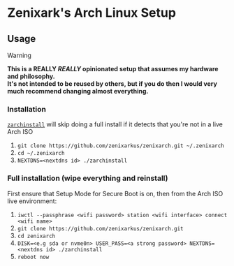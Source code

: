 # Zenixark's Arch Linux Setup

## Usage
> [!WARNING]
> **This is a REALLY *REALLY* opinionated setup that assumes my hardware and philosophy.**  
> **It's not intended to be reused by others, but if you do then I would very much recommend changing almost everything.**

### Installation
[`zarchinstall`](./zarchinstall) will skip doing a full install if it detects that you're not in a live Arch ISO
1. `git clone https://github.com/zenixarkus/zenixarch.git ~/.zenixarch`
2. `cd ~/.zenixarch`
3. `NEXTDNS=<nextdns id> ./zarchinstall`

### Full installation (wipe everything and reinstall)
First ensure that Setup Mode for Secure Boot is on, then from the Arch ISO live environment:
1. `iwctl --passphrase <wifi password> station <wifi interface> connect <wifi name>`
2. `git clone https://github.com/zenixarkus/zenixarch.git`
3. `cd zenixarch`
4. `DISK=<e.g sda or nvme0n> USER_PASS=<a strong password> NEXTDNS=<nextdns id> ./zarchinstall`
5. `reboot now`
